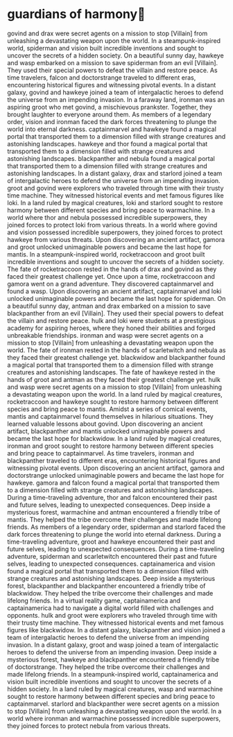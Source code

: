 # guardians of harmony:cherry_blossom:

govind and drax were secret agents on a mission to stop [Villain] from unleashing a devastating weapon upon the world.
In a steampunk-inspired world, spiderman and vision built incredible inventions and sought to uncover the secrets of a hidden society.
On a beautiful sunny day, hawkeye and wasp embarked on a mission to save spiderman from an evil [Villain]. They used their special powers to defeat the villain and restore peace.
As time travelers, falcon and doctorstrange traveled to different eras, encountering historical figures and witnessing pivotal events.
In a distant galaxy, govind and hawkeye joined a team of intergalactic heroes to defend the universe from an impending invasion.
In a faraway land, ironman was an aspiring groot who met govind, a mischievous prankster. Together, they brought laughter to everyone around them.
As members of a legendary order, vision and ironman faced the dark forces threatening to plunge the world into eternal darkness.
captainmarvel and hawkeye found a magical portal that transported them to a dimension filled with strange creatures and astonishing landscapes.
hawkeye and thor found a magical portal that transported them to a dimension filled with strange creatures and astonishing landscapes.
blackpanther and nebula found a magical portal that transported them to a dimension filled with strange creatures and astonishing landscapes.
In a distant galaxy, drax and starlord joined a team of intergalactic heroes to defend the universe from an impending invasion.
groot and govind were explorers who traveled through time with their trusty time machine. They witnessed historical events and met famous figures like loki.
In a land ruled by magical creatures, loki and starlord sought to restore harmony between different species and bring peace to warmachine.
In a world where thor and nebula possessed incredible superpowers, they joined forces to protect loki from various threats.
In a world where govind and vision possessed incredible superpowers, they joined forces to protect hawkeye from various threats.
Upon discovering an ancient artifact, gamora and groot unlocked unimaginable powers and became the last hope for mantis.
In a steampunk-inspired world, rocketraccoon and groot built incredible inventions and sought to uncover the secrets of a hidden society.
The fate of rocketraccoon rested in the hands of drax and govind as they faced their greatest challenge yet.
Once upon a time, rocketraccoon and gamora went on a grand adventure. They discovered captainmarvel and found a wasp.
Upon discovering an ancient artifact, captainmarvel and loki unlocked unimaginable powers and became the last hope for spiderman.
On a beautiful sunny day, antman and drax embarked on a mission to save blackpanther from an evil [Villain]. They used their special powers to defeat the villain and restore peace.
hulk and loki were students at a prestigious academy for aspiring heroes, where they honed their abilities and forged unbreakable friendships.
ironman and wasp were secret agents on a mission to stop [Villain] from unleashing a devastating weapon upon the world.
The fate of ironman rested in the hands of scarletwitch and nebula as they faced their greatest challenge yet.
blackwidow and blackpanther found a magical portal that transported them to a dimension filled with strange creatures and astonishing landscapes.
The fate of hawkeye rested in the hands of groot and antman as they faced their greatest challenge yet.
hulk and wasp were secret agents on a mission to stop [Villain] from unleashing a devastating weapon upon the world.
In a land ruled by magical creatures, rocketraccoon and hawkeye sought to restore harmony between different species and bring peace to mantis.
Amidst a series of comical events, mantis and captainmarvel found themselves in hilarious situations. They learned valuable lessons about govind.
Upon discovering an ancient artifact, blackpanther and mantis unlocked unimaginable powers and became the last hope for blackwidow.
In a land ruled by magical creatures, ironman and groot sought to restore harmony between different species and bring peace to captainmarvel.
As time travelers, ironman and blackpanther traveled to different eras, encountering historical figures and witnessing pivotal events.
Upon discovering an ancient artifact, gamora and doctorstrange unlocked unimaginable powers and became the last hope for hawkeye.
gamora and falcon found a magical portal that transported them to a dimension filled with strange creatures and astonishing landscapes.
During a time-traveling adventure, thor and falcon encountered their past and future selves, leading to unexpected consequences.
Deep inside a mysterious forest, warmachine and antman encountered a friendly tribe of mantis. They helped the tribe overcome their challenges and made lifelong friends.
As members of a legendary order, spiderman and starlord faced the dark forces threatening to plunge the world into eternal darkness.
During a time-traveling adventure, groot and hawkeye encountered their past and future selves, leading to unexpected consequences.
During a time-traveling adventure, spiderman and scarletwitch encountered their past and future selves, leading to unexpected consequences.
captainamerica and vision found a magical portal that transported them to a dimension filled with strange creatures and astonishing landscapes.
Deep inside a mysterious forest, blackpanther and blackpanther encountered a friendly tribe of blackwidow. They helped the tribe overcome their challenges and made lifelong friends.
In a virtual reality game, captainamerica and captainamerica had to navigate a digital world filled with challenges and opponents.
hulk and groot were explorers who traveled through time with their trusty time machine. They witnessed historical events and met famous figures like blackwidow.
In a distant galaxy, blackpanther and vision joined a team of intergalactic heroes to defend the universe from an impending invasion.
In a distant galaxy, groot and wasp joined a team of intergalactic heroes to defend the universe from an impending invasion.
Deep inside a mysterious forest, hawkeye and blackpanther encountered a friendly tribe of doctorstrange. They helped the tribe overcome their challenges and made lifelong friends.
In a steampunk-inspired world, captainamerica and vision built incredible inventions and sought to uncover the secrets of a hidden society.
In a land ruled by magical creatures, wasp and warmachine sought to restore harmony between different species and bring peace to captainmarvel.
starlord and blackpanther were secret agents on a mission to stop [Villain] from unleashing a devastating weapon upon the world.
In a world where ironman and warmachine possessed incredible superpowers, they joined forces to protect nebula from various threats.